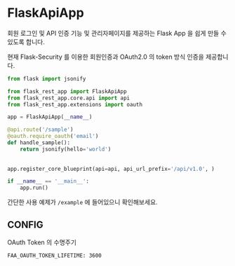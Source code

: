 # FlaskApiApp

회원 로그인 및 API 인증 기능 및 관리자페이지를 제공하는 Flask App 을 쉽게 만들 수 있도록 합니다.

현재 Flask-Security 를 이용한 회원인증과 OAuth2.0 의 token 방식 인증을 제공합니다.

```python
from flask import jsonify

from flask_rest_app import FlaskApiApp
from flask_rest_app.core.api import api
from flask_rest_app.extensions import oauth

app = FlaskApiApp(__name__)

@api.route('/sample')
@oauth.require_oauth('email')
def handle_sample():
    return jsonify(hello='world')
    
    
app.register_core_blueprint(api=api, api_url_prefix='/api/v1.0', )

if __name__ == '__main__':
    app.run()
```

간단한 사용 예제가 `/example` 에 들어있으니 확인해보세요.

## CONFIG

OAuth Token 의 수명주기

    FAA_OAUTH_TOKEN_LIFETIME: 3600
